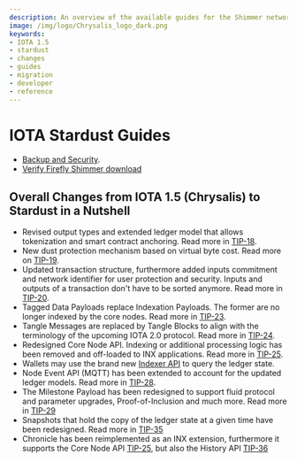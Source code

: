 ```yaml
---
description: An overview of the available guides for the Shimmer network that also outlines the changes from IOTA 1.5, aka Chrysalis to Stardust.  
image: /img/logo/Chrysalis_logo_dark.png
keywords:
- IOTA 1.5
- stardust
- changes
- guides
- migration
- developer
- reference
---
```


# IOTA Stardust Guides

- [Backup and Security](/docs/how_tos/backup_security.md).
- [Verify Firefly Shimmer download](/docs/how_tos/verify_download.md)


## Overall Changes from IOTA 1.5 (Chrysalis) to Stardust in a Nutshell

 - Revised output types and extended ledger model that allows tokenization and smart contract anchoring. Read more in 
   [TIP-18](https://github.com/iotaledger/tips/pull/38).
 - New dust protection mechanism based on virtual byte cost. Read more on [TIP-19](https://github.com/iotaledger/tips/tree/main/tips/TIP-0019).
 - Updated transaction structure, furthermore added inputs commitment and network identifier for user protection and security.
   Inputs and outputs of a transaction don't have to be sorted anymore. Read more in [TIP-20](https://github.com/iotaledger/tips/pull/40).
 - Tagged Data Payloads replace Indexation Payloads. The former are no longer indexed by the core nodes. Read more in [TIP-23](https://github.com/iotaledger/tips/blob/main/tips/TIP-0023/tip-0023.md).
 - Tangle Messages are replaced by Tangle Blocks to align with the terminology of the upcoming IOTA 2.0 protocol. Read more in [TIP-24](https://github.com/iotaledger/tips/pull/55).
 - Redesigned Core Node API. Indexing or additional processing logic has been removed and off-loaded to INX applications. Read more in [TIP-25](https://github.com/iotaledger/tips/pull/57).
 - Wallets may use the brand new [Indexer API](https://github.com/iotaledger/tips/tree/main/tips/TIP-0026) to query the ledger state.
 - Node Event API (MQTT) has been extended to account for the updated ledger models. Read more in [TIP-28](https://github.com/iotaledger/tips/pull/66).
 - The Milestone Payload has been redesigned to support fluid protocol and parameter upgrades, Proof-of-Inclusion and much more. Read more in [TIP-29](https://github.com/iotaledger/tips/pull/69)
 - Snapshots that hold the copy of the ledger state at a given time have been redesigned. Read more in [TIP-35](https://github.com/iotaledger/tips/pull/76)
 - Chronicle has been reimplemented as an INX extension, furthermore it supports the Core Node API [TIP-25](https://github.com/iotaledger/tips/pull/57), but also the
   History API [TIP-36](https://github.com/iotaledger/tips/pull/77)
